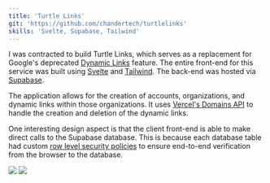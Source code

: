 ```yaml
---
title: 'Turtle Links'
git: 'https://github.com/chandertech/turtlelinks'
skills: 'Svelte, Supabase, Tailwind'
---
```


I was contracted to build Turtle Links, which serves as a replacement for Google's deprecated [Dynamic Links](https://firebase.google.com/docs/dynamic-links) feature. The entire front-end for this service was built using [Svelte](https://kit.svelte.dev/) and [Tailwind](https://tailwindcss.com/). The back-end was hosted via [Supabase](https://supabase.com/).

The application allows for the creation of accounts, organizations, and dynamic links within those organizations. It uses [Vercel's Domains API](https://vercel.com/templates/next.js/domains-api) to handle the creation and deletion of the dynamic links.

One interesting design aspect is that the client front-end is able to make direct calls to the Supabase database. This is because each database table had custom [row level security policies](https://supabase.com/docs/guides/auth/row-level-security) to ensure end-to-end verification from the browser to the database.

<Img src="ex1.jpg" />

<Img src="ex2.jpg" />
